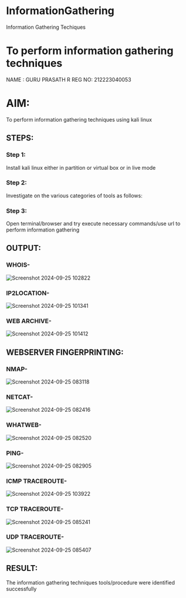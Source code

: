 # InformationGathering
Information Gathering Techiques

# To perform information gathering techniques
NAME : GURU PRASATH R
REG NO: 212223040053

# AIM:

To perform information gathering techniques using kali linux 

## STEPS:

### Step 1:

Install kali linux either in partition or virtual box or in live mode

### Step 2:

Investigate on the various categories of tools as follows:

### Step 3:
Open terminal/browser and try execute necessary commands/use url to perform information gathering


## OUTPUT:

### WHOIS-
![Screenshot 2024-09-25 102822](https://github.com/user-attachments/assets/519e8d26-d734-413c-9dcf-f21ccb985fee)



### IP2LOCATION-
![Screenshot 2024-09-25 101341](https://github.com/user-attachments/assets/448f985d-2a73-4db3-955e-78c15c9d363a)



### WEB ARCHIVE-
![Screenshot 2024-09-25 101412](https://github.com/user-attachments/assets/b25dfc34-9328-428a-b368-1a3fc4062ed8)


## WEBSERVER FINGERPRINTING:

### NMAP-
![Screenshot 2024-09-25 083118](https://github.com/user-attachments/assets/af2e4d7c-ca8b-4a41-9618-7ee9a642d92b)

### NETCAT-
![Screenshot 2024-09-25 082416](https://github.com/user-attachments/assets/4aec0df8-f1e7-4ce4-8948-4e17a224a666)


### WHATWEB-
![Screenshot 2024-09-25 082520](https://github.com/user-attachments/assets/b3e06c5b-3373-4eac-a502-22d802569a0b)


### PING-
![Screenshot 2024-09-25 082905](https://github.com/user-attachments/assets/1f531961-e5c7-46bc-8735-b09a84f917a9)



### ICMP TRACEROUTE-
![Screenshot 2024-09-25 103922](https://github.com/user-attachments/assets/32092475-060c-405c-9c3f-f41bca0e9ffb)





### TCP TRACEROUTE-
![Screenshot 2024-09-25 085241](https://github.com/user-attachments/assets/55307d5f-0e50-469c-a167-7ef6ed2ba5b9)


### UDP TRACEROUTE-
![Screenshot 2024-09-25 085407](https://github.com/user-attachments/assets/cc735bdb-d910-4696-9987-0f5895d6dc95)


## RESULT:
The information gathering techniques tools/procedure were  identified successfully
